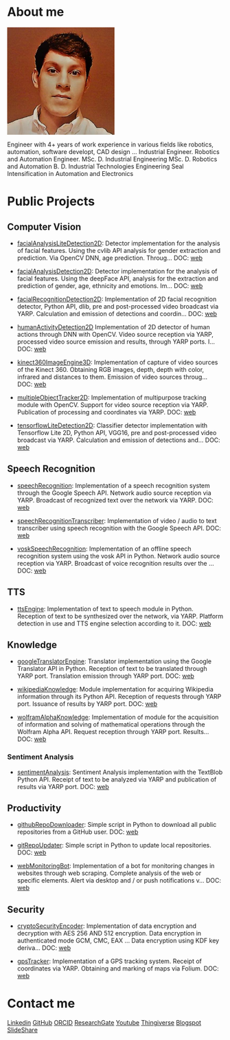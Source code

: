 # About me


<img src="./images/perfil.jpg" alt="lub1" height="250" width="250" align="middle">


Engineer with 4+ years of work experience in various fields like robotics, automation, software developt, CAD design ... Industrial Engineer. Robotics and Automation Engineer. MSc. D. Industrial Engineering MSc. D. Robotics and Automation B. D. Industrial Technologies Engineering Seal Intensification in Automation and Electronics

# Public Projects

## Computer Vision

* [facialAnalysisLiteDetection2D](https://github.com/davidvelascogarcia/facialAnalysisLiteDetection2D): Detector implementation for the analysis of facial features. Using the cvlib API analysis for gender extraction and prediction. Via OpenCV DNN, age prediction. Throug… DOC: [web](https://davidvelascogarcia.github.io/facialAnalysisLiteDetection2D/)

* [facialAnalysisDetection2D](https://github.com/davidvelascogarcia/facialAnalysisDetection2D): Detector implementation for the analysis of facial features. Using the deepFace API, analysis for the extraction and prediction of gender, age, ethnicity and emotions. Im… DOC: [web](https://davidvelascogarcia.github.io/facialAnalysisDetection2D/)

* [facialRecognitionDetection2D](https://github.com/davidvelascogarcia/facialRecognitionDetection2D): Implementation of 2D facial recognition detector, Python API, dlib, pre and post-processed video broadcast via YARP. Calculation and emission of detections and coordin… DOC: [web](https://davidvelascogarcia.github.io/facialRecognitionDetection2D/)

* [humanActivityDetection2D](https://github.com/davidvelascogarcia/humanActivityDetection2D) Implementation of 2D detector of human actions through DNN with OpenCV. Video source reception via YARP, processed video source emission and results, through YARP ports. I… DOC: [web](https://davidvelascogarcia.github.io/humanActivityDetection2D/)

* [kinect360ImageEngine3D](https://github.com/davidvelascogarcia/kinect360ImageEngine3D): Implementation of capture of video sources of the Kinect 360. Obtaining RGB images, depth, depth with color, infrared and distances to them. Emission of video sources throug… DOC: [web](https://davidvelascogarcia.github.io/kinect360ImageEngine3D/)

* [multipleObjectTracker2D](https://github.com/davidvelascogarcia/multipleObjectTracker2D): Implementation of multipurpose tracking module with OpenCV. Support for video source reception via YARP. Publication of processing and coordinates via YARP. DOC: [web](https://davidvelascogarcia.github.io/multipleObjectTracker2D/)

* [tensorflowLiteDetection2D](https://github.com/davidvelascogarcia/tensorflowLiteDetection2D):  Classifier detector implementation with Tensorflow Lite 2D, Python API, VGG16, pre and post-processed video broadcast via YARP. Calculation and emission of detections and… DOC: [web](https://davidvelascogarcia.github.io/tensorflowLiteDetection2D/)


## Speech Recognition

* [speechRecognition](https://github.com/davidvelascogarcia/speechRecognition): Implementation of a speech recognition system through the Google Speech API. Network audio source reception via YARP. Broadcast of recognized text over the network via YARP. DOC: [web](https://davidvelascogarcia.github.io/speechRecognition/)

* [speechRecognitionTranscriber](https://github.com/davidvelascogarcia/speechRecognitionTranscriber): Implementation of video / audio to text transcriber using speech recognition with the Google Speech API. DOC: [web](https://davidvelascogarcia.github.io/speechRecognitionTranscriber/)

* [voskSpeechRecognition](https://github.com/davidvelascogarcia/voskSpeechRecognition): Implementation of an offline speech recognition system using the vosk API in Python. Network audio source reception via YARP. Broadcast of voice recognition results over the … DOC: [web](https://davidvelascogarcia.github.io/voskSpeechRecognition/)

## TTS

* [ttsEngine](https://github.com/davidvelascogarcia/ttsEngine): Implementation of text to speech module in Python. Reception of text to be synthesized over the network, via YARP. Platform detection in use and TTS engine selection according to it. DOC: [web](https://davidvelascogarcia.github.io/ttsEngine/)

## Knowledge

* [googleTranslatorEngine](https://github.com/davidvelascogarcia/googleTranslatorEngine): Translator implementation using the Google Translator API in Python. Reception of text to be translated through YARP port. Translation emission through YARP port. DOC: [web](https://davidvelascogarcia.github.io/googleTranslatorEngine/)

* [wikipediaKnowledge](https://github.com/davidvelascogarcia/wikipediaKnowledge): Module implementation for acquiring Wikipedia information through its Python API. Reception of requests through YARP port. Issuance of results by YARP port. DOC: [web](https://davidvelascogarcia.github.io/wikipediaKnowledge/)

* [wolframAlphaKnowledge](https://github.com/davidvelascogarcia/wolframAlphaKnowledge):  Implementation of module for the acquisition of information and solving of mathematical operations through the Wolfram Alpha API. Request reception through YARP port. Results… DOC: [web](https://davidvelascogarcia.github.io/wolframAlphaKnowledge/)

### Sentiment Analysis

* [sentimentAnalysis](https://github.com/davidvelascogarcia/sentimentAnalysis): Sentiment Analysis implementation with the TextBlob Python API. Receipt of text to be analyzed via YARP and publication of results via YARP port. DOC: [web](https://davidvelascogarcia.github.io/sentimentAnalysis/)

## Productivity

* [githubRepoDownloader](https://github.com/davidvelascogarcia/githubRepoDownloader): Simple script in Python to download all public repositories from a GitHub user. DOC: [web](https://davidvelascogarcia.github.io/githubRepoDownloader/)

* [gitRepoUpdater](https://github.com/davidvelascogarcia/gitRepoUpdater): Simple script in Python to update local repositories. DOC: [web](https://davidvelascogarcia.github.io/gitRepoUpdater/)

* [webMonitoringBot](https://github.com/davidvelascogarcia/webMonitoringBot): Implementation of a bot for monitoring changes in websites through web scraping. Complete analysis of the web or specific elements. Alert via desktop and / or push notifications v… DOC: [web](https://davidvelascogarcia.github.io/webMonitoringBot/)


## Security

* [cryptoSecurityEncoder](https://github.com/davidvelascogarcia/cryptoSecurityEncoder): Implementation of data encryption and decryption with AES 256 AND 512 encryption. Data encryption in authenticated mode GCM, CMC, EAX ... Data encryption using KDF key deriva… DOC: [web](https://davidvelascogarcia.github.io/cryptoSecurityEncoder/)

* [gpsTracker](https://github.com/davidvelascogarcia/gpsTracker): Implementation of a GPS tracking system. Receipt of coordinates via YARP. Obtaining and marking of maps via Folium. DOC: [web](https://davidvelascogarcia.github.io/gpsTracker/)

# Contact me

[Linkedin](https://www.linkedin.com/in/davidvelascogarcia/)
[GitHub](https://github.com/davidvelascogarcia)
[ORCID](http://orcid.org/0000-0001-7934-2836)
[ResearchGate](https://www.researchgate.net/profile/David_Velasco_Garcia)
[Youtube](https://www.youtube.com/channel/UCsC2ihUdekiNy3KlXhBcH4Q?view_as=subscriberpolymer%3Dtrue)
[Thingiverse](https://www.thingiverse.com/davidvelascogarcia/about)
[Blogspot](http://davidvelascogarcia.blogspot.com.es/)
[SlideShare](https://es.slideshare.net/DavidVelascoGarcia)
